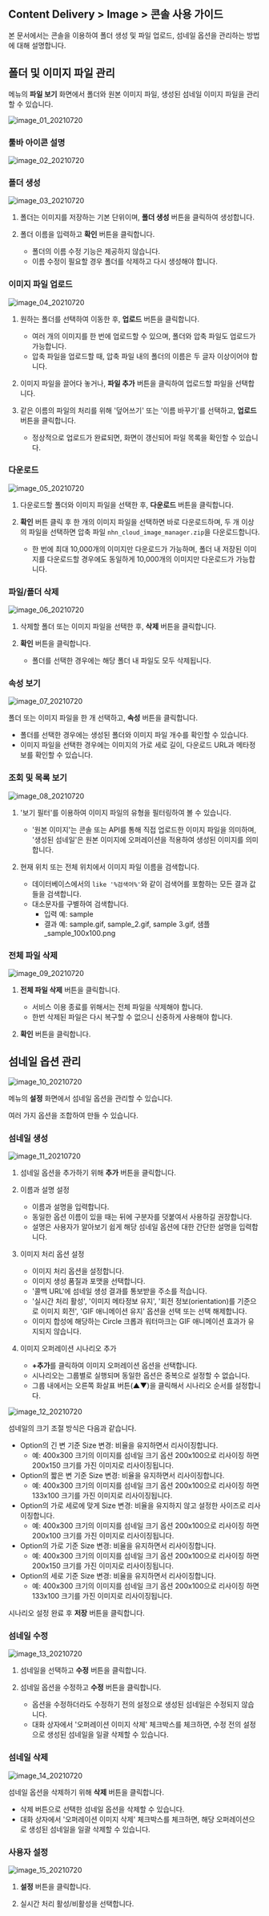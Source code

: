 ## Content Delivery > Image > 콘솔 사용 가이드

본 문서에서는 콘솔을 이용하여 폴더 생성 및 파일 업로드, 섬네일 옵션을 관리하는 방법에 대해 설명합니다.

## 폴더 및 이미지 파일 관리

메뉴의 **파일 보기** 화면에서 폴더와 원본 이미지 파일, 생성된 섬네일 이미지 파일을 관리할 수 있습니다.

![image_01_20210720](https://static.toastoven.net/prod_img/image_01_20210720.png)

### 툴바 아이콘 설명

![image_02_20210720](https://static.toastoven.net/prod_img/image_02_20210720.png)

### 폴더 생성

![image_03_20210720](https://static.toastoven.net/prod_img/image_03_20210720.png)

1. 폴더는 이미지를 저장하는 기본 단위이며, **폴더 생성** 버튼을 클릭하여 생성합니다.

2. 폴더 이름을 입력하고 **확인** 버튼을 클릭합니다.

    - 폴더의 이름 수정 기능은 제공하지 않습니다.
    - 이름 수정이 필요할 경우 폴더를 삭제하고 다시 생성해야 합니다.

### 이미지 파일 업로드

![image_04_20210720](https://static.toastoven.net/prod_img/image_04_20210720.png)

1. 원하는 폴더를 선택하여 이동한 후, **업로드** 버튼을 클릭합니다.

    - 여러 개의 이미지를 한 번에 업로드할 수 있으며, 폴더와 압축 파일도 업로드가 가능합니다.
    - 압축 파일을 업로드할 때, 압축 파일 내의 폴더의 이름은 두 글자 이상이어야 합니다.

2. 이미지 파일을 끌어다 놓거나, **파일 추가** 버튼을 클릭하여 업로드할 파일을 선택합니다.

3. 같은 이름의 파일의 처리를 위해 '덮어쓰기' 또는 '이름 바꾸기'를 선택하고, **업로드** 버튼을 클릭합니다.

    - 정상적으로 업로드가 완료되면, 화면이 갱신되어 파일 목록을 확인할 수 있습니다.

### 다운로드

![image_05_20210720](https://static.toastoven.net/prod_img/image_05_20210720.png)

1. 다운로드할 폴더와 이미지 파일을 선택한 후, **다운로드** 버튼을 클릭합니다.

2. **확인** 버튼 클릭 후 한 개의 이미지 파일을 선택하면 바로 다운로드하며, 두 개 이상의 파일을 선택하면 압축 파일 `nhn_cloud_image_manager.zip`을 다운로드합니다.

    - 한 번에 최대 10,000개의 이미지만 다운로드가 가능하며, 폴더 내 저장된 이미지를 다운로드할 경우에도 동일하게 10,000개의 이미지만 다운로드가 가능합니다.

### 파일/폴더 삭제

![image_06_20210720](https://static.toastoven.net/prod_img/image_06_20210720.png)

1. 삭제할 폴더 또는 이미지 파일을 선택한 후, **삭제** 버튼을 클릭합니다.

2. **확인** 버튼을 클릭합니다.

    - 폴더를 선택한 경우에는 해당 폴더 내 파일도 모두 삭제됩니다.

### 속성 보기

![image_07_20210720](https://static.toastoven.net/prod_img/image_07_20210720.png)

폴더 또는 이미지 파일을 한 개 선택하고, **속성** 버튼을 클릭합니다.

- 폴더를 선택한 경우에는 생성된 폴더와 이미지 파일 개수를 확인할 수 있습니다.
- 이미지 파일을 선택한 경우에는 이미지의 가로 세로 길이, 다운로드 URL과 메타정보를 확인할 수 있습니다.

### 조회 및 목록 보기

![image_08_20210720](https://static.toastoven.net/prod_img/image_08_20210720.png)

1. '보기 필터'를 이용하여 이미지 파일의 유형을 필터링하여 볼 수 있습니다.

    - '원본 이미지'는 콘솔 또는 API를 통해 직접 업로드한 이미지 파일을 의미하며, '생성된 섬네일'은 원본 이미지에 오퍼레이션을 적용하여 생성된 이미지를 의미합니다.

2. 현재 위치 또는 전체 위치에서 이미지 파일 이름을 검색합니다.

    - 데이터베이스에서의 `like '%검색어%'`와 같이 검색어를 포함하는 모든 결과 값들을 검색합니다.
    - 대소문자를 구별하여 검색합니다.
        - 입력 예: sample
        - 결과 예: sample.gif, sample_2.gif, sample 3.gif, 샘플_sample_100x100.png

### 전체 파일 삭제

![image_09_20210720](https://static.toastoven.net/prod_img/image_09_20210720.png)

1. **전체 파일 삭제** 버튼을 클릭합니다.

    - 서비스 이용 종료를 위해서는 전체 파일을 삭제해야 합니다.
    - 한번 삭제된 파일은 다시 복구할 수 없으니 신중하게 사용해야 합니다.

2. **확인** 버튼을 클릭합니다.

## 섬네일 옵션 관리

![image_10_20210720](https://static.toastoven.net/prod_img/image_10_20210720.png)

메뉴의 **설정** 화면에서 섬네일 옵션을 관리할 수 있습니다.

여러 가지 옵션을 조합하여 만들 수 있습니다.

### 섬네일 생성

![image_11_20210720](https://static.toastoven.net/prod_img/image_11_20210720.png)

1. 섬네일 옵션을 추가하기 위해 **추가** 버튼을 클릭합니다.

2. 이름과 설명 설정

    - 이름과 설명을 입력합니다.
    - 동일한 옵션 이름이 있을 때는 뒤에 구분자를 덧붙여서 사용하길 권장합니다.
    - 설명은 사용자가 알아보기 쉽게 해당 섬네일 옵션에 대한 간단한 설명을 입력합니다.

3. 이미지 처리 옵션 설정

    - 이미지 처리 옵션을 설정합니다.
    - 이미지 생성 품질과 포맷을 선택합니다.
    - '콜백 URL'에 섬네일 생성 결과를 통보받을 주소를 적습니다.
    - '실시간 처리 활성', '이미지 메타정보 유지', '회전 정보(orientation)를 기준으로 이미지 회전', 'GIF 애니메이션 유지' 옵션을 선택 또는 선택 해제합니다.
    - 이미지 합성에 해당하는 Circle 크롭과 워터마크는 GIF 애니메이션 효과가 유지되지 않습니다.

4. 이미지 오퍼레이션 시나리오 추가

    - **+추가**를 클릭하여 이미지 오퍼레이션 옵션을 선택합니다.
    - 시나리오는 그룹별로 실행되며 동일한 옵션은 중복으로 설정할 수 없습니다.
    - 그룹 내에서는 오른쪽 화살표 버튼(▲▼)을 클릭해서 시나리오 순서를 설정합니다.

![image_12_20210720](https://static.toastoven.net/prod_img/image_12_20210720.png)

섬네일의 크기 조절 방식은 다음과 같습니다.

- Option의 긴 변 기준 Size 변경: 비율을 유지하면서 리사이징합니다.
    - 예: 400x300 크기의 이미지를 섬네일 크기 옵션 200x100으로 리사이징 하면 200x150 크기를 가진 이미지로 리사이징됩니다.
- Option의 짧은 변 기준 Size 변경: 비율을 유지하면서 리사이징합니다.
    - 예: 400x300 크기의 이미지를 섬네일 크기 옵션 200x100으로 리사이징 하면 133x100 크기를 가진 이미지로 리사이징됩니다.
- Option의 가로 세로에 맞게 Size 변경: 비율을 유지하지 않고 설정한 사이즈로 리사이징합니다.
    - 예: 400x300 크기의 이미지를 섬네일 크기 옵션 200x100으로 리사이징 하면 200x100 크기를 가진 이미지로 리사이징됩니다.
- Option의 가로 기준 Size 변경: 비율을 유지하면서 리사이징합니다.
    - 예: 400x300 크기의 이미지를 섬네일 크기 옵션 200x100으로 리사이징 하면 200x150 크기를 가진 이미지로 리사이징됩니다.
- Option의 세로 기준 Size 변경: 비율을 유지하면서 리사이징합니다.
    - 예: 400x300 크기의 이미지를 섬네일 크기 옵션 200x100으로 리사이징 하면 133x100 크기를 가진 이미지로 리사이징됩니다.

시나리오 설정 완료 후 **저장** 버튼을 클릭합니다.

### 섬네일 수정

![image_13_20210720](https://static.toastoven.net/prod_img/image_13_20210720.png)

1. 섬네일을 선택하고 **수정** 버튼을 클릭합니다.

2. 섬네일 옵션을 수정하고 **수정** 버튼을 클릭합니다.

    - 옵션을 수정하더라도 수정하기 전의 설정으로 생성된 섬네일은 수정되지 않습니다.
    - 대화 상자에서 '오퍼레이션 이미지 삭제' 체크박스를 체크하면, 수정 전의 설정으로 생성된 섬네일을 일괄 삭제할 수 있습니다.

### 섬네일 삭제

![image_14_20210720](https://static.toastoven.net/prod_img/image_14_20210720.png)

섬네일 옵션을 삭제하기 위해 **삭제** 버튼을 클릭합니다.

- 삭제 버튼으로 선택한 섬네일 옵션을 삭제할 수 있습니다.
- 대화 상자에서 '오퍼레이션 이미지 삭제' 체크박스를 체크하면, 해당 오퍼레이션으로 생성된 섬네일을 일괄 삭제할 수 있습니다.

### 사용자 설정

![image_15_20210720](https://static.toastoven.net/prod_img/image_15_20210720.png)

1. **설정** 버튼을 클릭합니다.

2. 실시간 처리 활성/비활성을 선택합니다.
